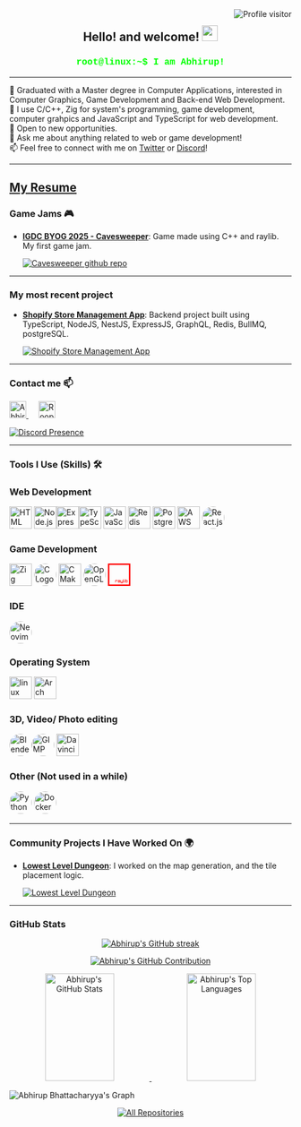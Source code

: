 <a href="https://komarev.com/ghpvc/?username=Abhirup27">
  <img align="right" src="https://komarev.com/ghpvc/?username=Abhirup27&label=Visitors&color=0e75b6&style=flat" alt="Profile visitor" />
</a>
<h2 align="center">
  Hello! and welcome!
  <img src="https://media.giphy.com/media/hvRJCLFzcasrR4ia7z/giphy.gif" width="28">
</h2>

<h3 align="center">
  <samp style="color: #00ff00; font-family: 'Courier New', Courier, monospace;">root@linux:~$ I am Abhirup!</samp>
</h3>

---

<p align="left">
🌱 Graduated with a Master degree in Computer Applications, interested in Computer Graphics, Game Development and Back-end Web Development. <br>
🧠 I use C/C++, Zig for system's programming, game development, computer grahpics and JavaScript and TypeScript for web development. <br>
🌱 Open to new opportunities.<br>
💬 Ask me about anything related to web or game development!<br>
📫 Feel free to connect with me on <a href="https://x.com/ab27roop">Twitter</a> or <a href="https://discordapp.com/users/429699609997213736">Discord</a>!<br>
<!-- 🌍 Check out my portfolio <a href="https://Abhirup.com">here</a>. --!>
</p>

---
[**My Resume**](https://github.com/Abhirup27/abhirup27/blob/599685c24428ab676ff5a62e628cb23686819cd0/resume.pdf)
---
### Game Jams 🎮
- [**IGDC BYOG 2025 - Cavesweeper**](https://itch.io/jam/byog/rate/3953906): Game made using C++ and raylib. My first game jam.
  
  <a href="https://github.com/Abhirup27/IGDC-game-jam-2025">
  <img src="https://github-readme-stats.vercel.app/api/pin/?username=Abhirup27&repo=IGDC-game-jam-2025&border_color=7F3FBF&bg_color=0D1117&title_color=C9D1D9&text_color=8B949E&icon_color=7F3FBF" alt="Cavesweeper github repo"/>
  </a>
---
### My most recent project

- [**Shopify Store Management App**](https://github.com/Abhirup27/shopify_app): Backend project built using TypeScript, NodeJS, NestJS, ExpressJS, GraphQL, Redis, BullMQ, postgreSQL.

  <a href="https://github.com/Abhirup27/shopify_app">
  <img src="https://github-readme-stats.vercel.app/api/pin/?username=Abhirup27&repo=shopify_app&border_color=7F3FBF&bg_color=0D1117&title_color=C9D1D9&text_color=8B949E&icon_color=7F3FBF" alt="Shopify Store Management App"/>
  </a>

---
### Contact me 📫

<p align="left">
  <a href="https://x.com/ab27roop">
   <img  alt="Abhirup | Twitter" width="30px" src="https://camo.githubusercontent.com/9bcbd9a3ec9d12f94179b217cbfa8404485d08e7abc05752a1ce6f532f9565c4/68747470733a2f2f696d672e69636f6e73382e636f6d2f636f6c6f722f3334342f747769747465722d2d76312e706e67" data-canonical-src="https://img.icons8.com/color/344/twitter--v1.png" style="max-width: 100%;">
  </a>
  &emsp;
  <a href="https://discordapp.com/users/429699609997213736">
  <img alt="Roop | Discord" width="30px" src="https://camo.githubusercontent.com/8930560b7fec71d3103e26003eef2ce06a657c04d69340814ef134e41ab01e23/68747470733a2f2f696d672e69636f6e73382e636f6d2f636f6c6f722f3334342f646973636f72642d6c6f676f2e706e67" data-canonical-src="https://img.icons8.com/color/344/discord-logo.png" style="max-width: 100%;">
  </a>
</p>

[![Discord Presence](https://lanyard.cnrad.dev/api/429699609997213736?hideDecoration=false&animatedDecoration=true&idleMessage=I%20am%20reading%20something&showDisplayName=true)](https://discord.com/users/429699609997213736)

---
### Tools I Use (Skills) 🛠️

### Web Development

  <img src="https://cdn.jsdelivr.net/gh/devicons/devicon@latest/icons/html5/html5-original.svg" alt="HTML (Intermediate)" width="40" height="40"/> <img src="https://cdn.jsdelivr.net/gh/devicons/devicon@latest/icons/nodejs/nodejs-original.svg" alt="Node.js" width="40" height="40"  /><img src="https://www.svgrepo.com/show/330398/express.svg" alt="Express.js (Intermediate)" width="40" height="40"  /><img src="https://cdn.jsdelivr.net/gh/devicons/devicon@latest/icons/typescript/typescript-original.svg" alt="TypeScript Logo" width="40" height="40"/> <img src="https://cdn.jsdelivr.net/gh/devicons/devicon/icons/javascript/javascript-original.svg" alt="JavaScript (intermediate)" width="40" height="40"  /> <img src="https://cdn.jsdelivr.net/gh/devicons/devicon@latest/icons/redis/redis-original.svg" alt="Redis (beginner)" width="40" height="40"/> <img src="https://cdn.jsdelivr.net/gh/devicons/devicon@latest/icons/postgresql/postgresql-original.svg" alt="PostgreSQL (beginner)" width="40" height="40"/> <img src="https://cdn.jsdelivr.net/gh/devicons/devicon@latest/icons/amazonwebservices/amazonwebservices-original-wordmark.svg" alt="AWS EC2, Route53 (beginner)" width="40" height="40"/> <img src="https://cdn.jsdelivr.net/gh/devicons/devicon/icons/react/react-original.svg" alt="React.js " width="40" height="40" style="border-radius: 50%;" />

### Game Development

  <img src="https://cdn.jsdelivr.net/gh/devicons/devicon@latest/icons/zig/zig-original.svg" alt="Zig" width="40" height="40"/> <img src="https://cdn.jsdelivr.net/gh/devicons/devicon/icons/c/c-original.svg" alt="C Logo" width="40" height="40" style="border-radius: 50%;" /> <img src="https://cdn.jsdelivr.net/gh/devicons/devicon/icons/cmake/cmake-original.svg" alt="CMake" width="40" height="40" /> <img src="https://cdn.jsdelivr.net/gh/devicons/devicon/icons/opengl/opengl-original.svg" alt="OpenGL" width="40" height="40" style="border-radius: 50%;" /> <svg role="img" viewBox="0 0 40 40" xmlns="http://www.w3.org/2000/svg" width="40" height="40">
    <path d="M0 0v40h40V0H0Zm2.5 2.5h35v35h-35v-35Zm24.688333333333336 25.781666666666666v5.468333333333334h1.5616666666666668v-0.7816666666666666h-0.7816666666666666V28.28333333333333h-0.78Zm2.3433333333333333 0v0.78h0.78v-0.78h-0.78Zm1.5616666666666668 0v5.468333333333334H35v-3.9066666666666667h-3.125v-1.5616666666666668h-0.7816666666666666Zm-17.968333333333334 1.5616666666666668v3.9066666666666667h0.7816666666666666v-3.125h3.125v-0.7816666666666666H13.125Zm4.6883333333333335 0v0.7816666666666666h3.1233333333333335v0.7816666666666666h-3.1233333333333335v2.3433333333333333h3.9050000000000002v-3.9066666666666667h-3.9066666666666667Zm4.6866666666666665 0v3.9066666666666667h3.125v0.7816666666666666H22.5v0.78h3.9066666666666667v-5.466666666666667h-0.7816666666666666v3.1233333333333335h-2.3433333333333333v-3.125H22.5Zm7.031666666666667 0v3.9066666666666667h0.78v-3.9066666666666667h-0.78Zm2.3433333333333333 0.7816666666666666h2.3433333333333333v2.3433333333333333h-2.3433333333333333v-2.3433333333333333Zm-13.281666666666668 1.5633333333333332h2.3433333333333333v0.78h-2.3433333333333333v-0.78Z" fill="#ff0000"/>
  </svg>
          
### IDE
  <img src="https://cdn.jsdelivr.net/gh/devicons/devicon@latest/icons/neovim/neovim-original.svg" alt="Neovim logo" width="40" height="40" style="border-radius: 50%;"/>

### Operating System

  <img src="https://cdn.jsdelivr.net/gh/devicons/devicon@latest/icons/linux/linux-original.svg" alt="linux mascot" width="40" height="40"/> <img src="https://cdn.jsdelivr.net/gh/devicons/devicon@latest/icons/archlinux/archlinux-original.svg" alt="Arch linux btw" width="40" height="40"/>
          
### 3D, Video/ Photo editing

  <img src="https://cdn.jsdelivr.net/gh/devicons/devicon/icons/blender/blender-original.svg" alt="Blender Logo" width="40" height="40" style="border-radius: 50%;" /><img src="https://upload.wikimedia.org/wikipedia/commons/4/45/The_GIMP_icon_-_gnome.svg" alt="GIMP " width="40" height="40" style="border-radius: 50%;" /> <img src="https://upload.wikimedia.org/wikipedia/commons/4/4d/DaVinci_Resolve_Studio.png" alt="Davinci Resolve" width="40" height="40" />

### Other (Not used in a while)
  <img src="https://cdn.jsdelivr.net/gh/devicons/devicon/icons/python/python-original.svg" alt="Python Logo" width="40" height="40" style="border-radius: 50%;" /> <img src="https://cdn.jsdelivr.net/gh/devicons/devicon/icons/docker/docker-original.svg" alt="Docker" width="40" height="40" style="border-radius: 50%;" />
 

---

### Community Projects I Have Worked On 🌍

- [**Lowest Level Dungeon**](https://github.com/meemknight/lowestleveldungeon): I worked on the map generation, and the tile placement logic.

  <a href="https://github.com/meemknight/lowestleveldungeon">
  <img src="https://github-readme-stats.vercel.app/api/pin/?username=meemknight&repo=lowestleveldungeon&border_color=7F3FBF&bg_color=0D1117&title_color=C9D1D9&text_color=8B949E&icon_color=7F3FBF" alt="Lowest Level Dungeon"/>
  </a>

---

### GitHub Stats

<p align="center">
  <a href="https://github.com/Abhirup27">
    <img src="https://github-readme-streak-stats.herokuapp.com/?user=Abhirup27&theme=radical&border=7F3FBF&background=0D1117" alt="Abhirup's GitHub streak"/>
  </a>
</p>

<p align="center">
  <a href="https://github.com/Abhirup27">
    <img src="https://github-profile-summary-cards.vercel.app/api/cards/profile-details?username=Abhirup27&theme=radical" alt="Abhirup's GitHub Contribution"/>
  </a>
</p>

<p align="center">
  <a href="https://github.com/Abhirup27">
    <img alt="Abhirup's GitHub Stats" src="https://denvercoder1-github-readme-stats.vercel.app/api?username=Abhirup27&show_icons=true&count_private=true&theme=react&border_color=7F3FBF&bg_color=0D1117&title_color=F85D7F&icon_color=F8D866" height="192px" width="49.5%"/>
  </a>
  <a href="https://github.com/Abhirup27">
    <img alt="Abhirup's Top Languages" src="https://denvercoder1-github-readme-stats.vercel.app/api/top-langs/?username=Abhirup27&langs_count=8&layout=compact&theme=react&border_color=7F3FBF&bg_color=0D1117&title_color=F85D7F&icon_color=F8D866" height="192px" width="49.5%"/>
  </a>
</p>

![Abhirup Bhattacharyya's Graph](https://github-readme-activity-graph.vercel.app/graph?username=Abhirup27&custom_title=Abhirup%20Bhattacharyya's%20GitHub%20Activity%20Graph&bg_color=0D1117&color=7F3FBF&line=7F3FBF&point=7F3FBF&area_color=FFFFFF&title_color=FFFFFF&area=true)

<p align="center">
  <a href="https://github.com/Abhirup27?tab=repositories" target="_blank">
    <img alt="All Repositories" title="All Repositories" src="https://img.shields.io/badge/-All%20Repos-2962FF?style=for-the-badge&logo=koding&logoColor=white"/>
  </a>
</p>
